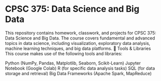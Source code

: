# CPSC 375: Data Science and Big Data
This repository contains homework, classwork, and projects for CPSC 375: Data Science and Big Data. The course covers fundamental and advanced topics in data science, including visualization, exploratory data analysis, machine learning techniques, and big data platforms.
🚀 Tools & Libraries
This course makes use of the following tools and libraries:

Python (NumPy, Pandas, Matplotlib, Seaborn, Scikit-Learn)
Jupyter Notebook (Google Colab)
R (for specific data analysis tasks)
SQL (for data storage and retrieval)
Big Data Frameworks (Apache Spark, MapReduce)

